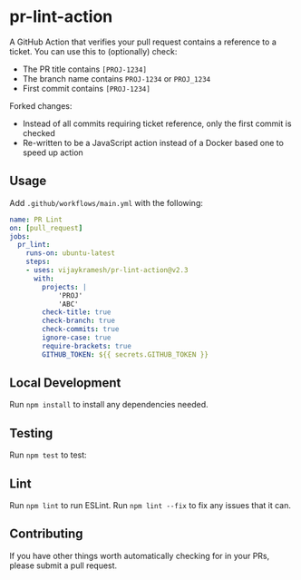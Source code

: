 # pr-lint-action

A GitHub Action that verifies your pull request contains a reference to a
ticket. You can use this to (optionally) check:

- The PR title contains `[PROJ-1234]`
- The branch name contains `PROJ-1234` or `PROJ_1234`
- First commit contains `[PROJ-1234]`

Forked changes:

- Instead of all commits requiring ticket reference, only the first commit is
  checked
- Re-written to be a JavaScript action instead of a Docker based one to speed up
  action

## Usage

Add `.github/workflows/main.yml` with the following:

```yaml
name: PR Lint
on: [pull_request]
jobs:
  pr_lint:
    runs-on: ubuntu-latest
    steps:
    - uses: vijaykramesh/pr-lint-action@v2.3
      with:
        projects: |
            'PROJ'
            'ABC'
        check-title: true
        check-branch: true
        check-commits: true
        ignore-case: true
        require-brackets: true
        GITHUB_TOKEN: ${{ secrets.GITHUB_TOKEN }}
```

## Local Development

Run `npm install` to install any dependencies needed.

## Testing

Run `npm test` to test:

## Lint

Run `npm lint` to run ESLint. Run `npm lint --fix` to fix any issues that it
can.

## Contributing

If you have other things worth automatically checking for in your PRs, please
submit a pull request.
